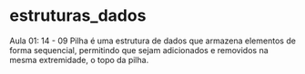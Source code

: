 # estruturas_dados
Aula 01: 14 - 09
Pilha é uma estrutura de dados que armazena elementos de forma sequencial, permitindo que sejam adicionados e removidos na mesma extremidade, o topo da pilha.
